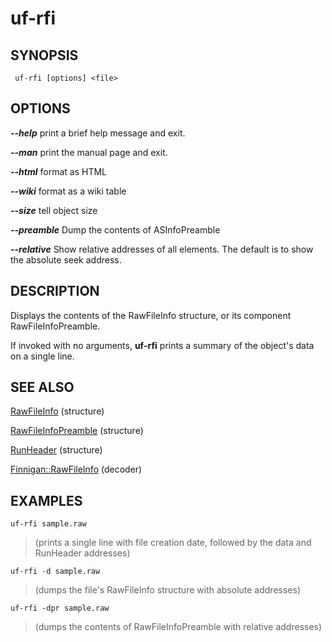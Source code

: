 # uf-rfi #

## SYNOPSIS ##

```
 uf-rfi [options] <file>
```

## OPTIONS ##

_**--help**_ print a brief help message and exit.

_**--man**_ print the manual page and exit.

_**--html**_ format as HTML

_**--wiki**_ format as a wiki table

_**--size**_ tell object size

_**--preamble**_ Dump the contents of ASInfoPreamble

_**--relative**_ Show relative addresses of all elements. The default is to show the absolute seek address.


## DESCRIPTION ##

Displays the contents of the RawFileInfo structure, or its component RawFileInfoPreamble.

If invoked with no arguments, **uf-rfi** prints a summary of the object's data on a single line.


## SEE ALSO ##

[RawFileInfo](RawFileInfo.md) (structure)

[RawFileInfoPreamble](RawFileInfoPreamble.md) (structure)

[RunHeader](RunHeader.md) (structure)

[Finnigan::RawFileInfo](FinniganRawFileInfo.md) (decoder)


## EXAMPLES ##


`uf-rfi sample.raw`

> (prints a single line with file creation date, followed by the data and  RunHeader addresses)

`uf-rfi -d sample.raw`

> (dumps the file's RawFileInfo structure with absolute addresses)

`uf-rfi -dpr sample.raw`

> (dumps the contents of RawFileInfoPreamble with relative addresses)